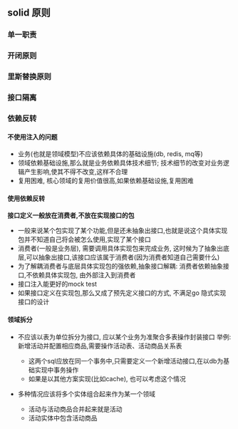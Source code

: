 ## solid 原则

### 单一职责

### 开闭原则

### 里斯替换原则

### 接口隔离

### 依赖反转
#### 不使用注入的问题
* 业务(也就是领域模型)不应该依赖具体的基础设施(db, redis, mq等)
* 领域依赖基础设施,那么就是业务依赖具体技术细节; 技术细节的改变对业务逻辑产生影响,使其不得不改变,这样不合理
* 复用困难, 核心领域的复用价值很高,如果依赖基础设施,复用困难

#### 使用依赖反转
**接口定义一般放在消费者,不放在实现接口的包**
* 一般来说某个包实现了某个功能,但是还未抽象出接口,也就是说这个具体实现包并不知道自己将会被怎么使用,实现了某个接口
* 消费者(一般是业务层), 需要调用具体实现包来完成业务, 这时候为了抽象出底层,可以抽象出接口,该接口应该属于消费者(因为消费者知道自己需要什么)
* 为了解耦消费者与底层具体实现包的强依赖,抽象接口解耦: 消费者依赖抽象接口,不依赖具体实现包, 由外部注入到消费者
* 接口注入能更好的mock test
* 如果接口定义在实现包,那么又成了预先定义接口的方式, 不满足go 隐式实现接口的设计

#### 领域拆分
* 不应该以表为单位拆分为接口, 应以某个业务为准聚合多表操作封装接口
  举例: 新增活动并配置相应商品,需要操作活动表、活动商品关系表
   - 这两个sql应放在同一个事务中,只需要定义一个新增活动接口,在以db为基础实现中事务操作  
   - 如果是以其他方案实现(比如cache), 也可以考虑这个情况  
    
* 多种情况应该将多个实体组合起来作为某一个领域
    - 活动与活动商品合并起来就是活动  
    - 活动实体中包含活动商品  
  